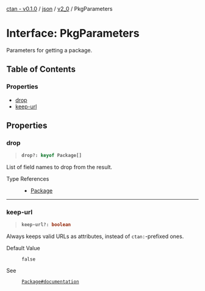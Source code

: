 [ctan - v0.1.0](../README.md) / [json](../modules/json.md) / [v2\_0](../modules/json.v2_0.md) / PkgParameters

# Interface: PkgParameters

Parameters for getting a package.

## Table of Contents

### Properties

- [drop](json.v2_0.PkgParameters.md#drop)
- [keep-url](json.v2_0.PkgParameters.md#keep-url)

## Properties

### drop

> <b>
>
> ```typescript
> drop?: keyof Package[]
> ```
>
> </b>

List of field names to drop from the result.

<dl>
<dt>Type References</dt>
<dd><p>

- [Package](json.v1_0.Package.md)

</p></dd>

</dl>

___

### keep-url

> <b>
>
> ```typescript
> keep-url?: boolean
> ```
>
> </b>

Always keeps valid URLs as attributes, instead of `ctan:`-prefixed ones.

<dl>
<dt> Default Value</dt>
<dd><p>

`false`

</p></dd>
<dt> See</dt>
<dd><p>

[`Package#documentation`](json.v2_0.Package.md#documentation)

</p></dd>
</dl>
